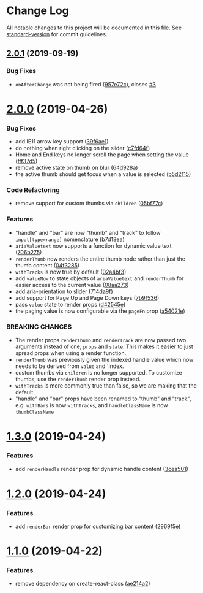 # Change Log

All notable changes to this project will be documented in this file. See [standard-version](https://github.com/conventional-changelog/standard-version) for commit guidelines.

## [2.0.1](https://github.com/zillow/react-slider/compare/v2.0.0...v2.0.1) (2019-09-19)


### Bug Fixes

* `onAfterChange` was not being fired ([957e72c](https://github.com/zillow/react-slider/commit/957e72c)), closes [#3](https://github.com/zillow/react-slider/issues/3)



# [2.0.0](https://github.com/zillow/react-slider/compare/v1.3.0...v2.0.0) (2019-04-26)


### Bug Fixes

* add IE11 arrow key support ([39f6ae1](https://github.com/zillow/react-slider/commit/39f6ae1))
* do nothing when right clicking on the slider ([c7fd64f](https://github.com/zillow/react-slider/commit/c7fd64f))
* Home and End keys no longer scroll the page when setting the value ([fff37d5](https://github.com/zillow/react-slider/commit/fff37d5))
* remove active state on thumb on blur ([64d928a](https://github.com/zillow/react-slider/commit/64d928a))
* the active thumb should get focus when a value is selected ([b5d2115](https://github.com/zillow/react-slider/commit/b5d2115))


### Code Refactoring

* remove support for custom thumbs via `children` ([05bf77c](https://github.com/zillow/react-slider/commit/05bf77c))


### Features

* "handle" and "bar" are now "thumb" and "track" to follow `input[type=range]` nomenclature ([b7d18ea](https://github.com/zillow/react-slider/commit/b7d18ea))
* `ariaValuetext` now supports a function for dynamic value text ([706b275](https://github.com/zillow/react-slider/commit/706b275))
* `renderThumb` now renders the entire thumb node rather than just the thumb content ([04f3285](https://github.com/zillow/react-slider/commit/04f3285))
* `withTracks` is now true by default ([02a4bf3](https://github.com/zillow/react-slider/commit/02a4bf3))
* add `valueNow` to state objects of `ariaValuetext` and `renderThumb` for easier access to the current value ([08aa273](https://github.com/zillow/react-slider/commit/08aa273))
* add aria-orientation to slider ([714da9f](https://github.com/zillow/react-slider/commit/714da9f))
* add support for Page Up and Page Down keys ([7b9f536](https://github.com/zillow/react-slider/commit/7b9f536))
* pass `value` state to render props ([d42545e](https://github.com/zillow/react-slider/commit/d42545e))
* the paging value is now configurable via the `pageFn` prop ([a54021e](https://github.com/zillow/react-slider/commit/a54021e))


### BREAKING CHANGES

* The render props `renderThumb` and `renderTrack` are now passed two arguments
instead of one, `props` and `state`. This makes it easier to just spread props when using
a render function.
* `renderThumb` was previously given the indexed handle value
which now needs to be derived from `value` and `index.
* custom thumbs via `children` is no longer supported.
To customize thumbs, use the `renderThumb` render prop instead.
* `withTracks` is more commonly true than false,
so we are making that the default
* "handle" and "bar" props have been renamed to "thumb" and "track",
e.g. `withBars` is now `withTracks`, and `handleClassName` is now `thumbClassName`



# [1.3.0](https://github.com/zillow/react-slider/compare/v1.2.0...v1.3.0) (2019-04-24)


### Features

* add `renderHandle` render prop for dynamic handle content ([3cea501](https://github.com/zillow/react-slider/commit/3cea501))



# [1.2.0](https://github.com/zillow/react-slider/compare/v1.1.0...v1.2.0) (2019-04-24)


### Features

* add `renderBar` render prop for customizing bar content ([2969f5e](https://github.com/zillow/react-slider/commit/2969f5e))



# [1.1.0](https://github.com/zillow/react-slider/compare/v0.11.2...v1.1.0) (2019-04-22)


### Features

* remove dependency on create-react-class ([ae214a2](https://github.com/zillow/react-slider/commit/ae214a2))
